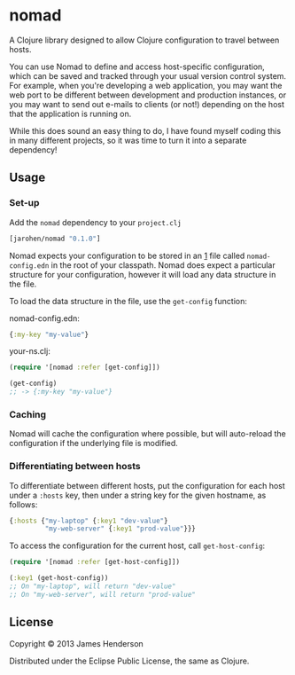 # nomad

A Clojure library designed to allow Clojure configuration to travel between hosts.

You can use Nomad to define and access host-specific configuration,
which can be saved and tracked through your usual version control
system. For example, when you're developing a web application, you may
want the web port to be different between development and production
instances, or you may want to send out e-mails to clients (or not!)
depending on the host that the application is running on.

While this does sound an easy thing to do, I have found myself coding
this in many different projects, so it was time to turn it into a
separate dependency!

## Usage

### Set-up

Add the ``nomad`` dependency to your ```project.clj```

```clojure
[jarohen/nomad "0.1.0"]
```

Nomad expects your configuration to be stored in an [1](EDN) file
called ``nomad-config.edn`` in the root of your classpath. Nomad does
expect a particular structure for your configuration, however it will
load any data structure in the file.

To load the data structure in the file, use the ```get-config``` function:

nomad-config.edn:

```clojure
{:my-key "my-value"}
```

your-ns.clj:

```clojure
(require '[nomad :refer [get-config]])

(get-config)
;; -> {:my-key "my-value"}
```

### Caching

Nomad will cache the configuration where possible, but will
auto-reload the configuration if the underlying file is modified.

### Differentiating between hosts

To differentiate between different hosts, put the configuration for
each host under a ```:hosts``` key, then under a string key for the given
hostname, as follows:

```clojure
{:hosts {"my-laptop" {:key1 "dev-value"}
         "my-web-server" {:key1 "prod-value"}}}
```

To access the configuration for the current host, call
```get-host-config```:

```clojure
(require '[nomad :refer [get-host-config]])

(:key1 (get-host-config))
;; On "my-laptop", will return "dev-value"
;; On "my-web-server", will return "prod-value"
```


## License

Copyright © 2013 James Henderson

Distributed under the Eclipse Public License, the same as Clojure.
